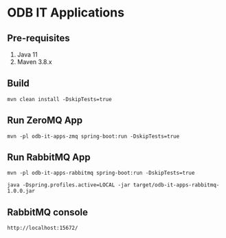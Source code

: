 # ODB IT Applications

## Pre-requisites

1. Java 11
2. Maven 3.8.x


## Build

```shell
mvn clean install -DskipTests=true
```

## Run ZeroMQ App

```shell
mvn -pl odb-it-apps-zmq spring-boot:run -DskipTests=true
```

## Run RabbitMQ App

```shell
mvn -pl odb-it-apps-rabbitmq spring-boot:run -DskipTests=true

java -Dspring.profiles.active=LOCAL -jar target/odb-it-apps-rabbitmq-1.0.0.jar
```

## RabbitMQ console

```shell
http://localhost:15672/
```